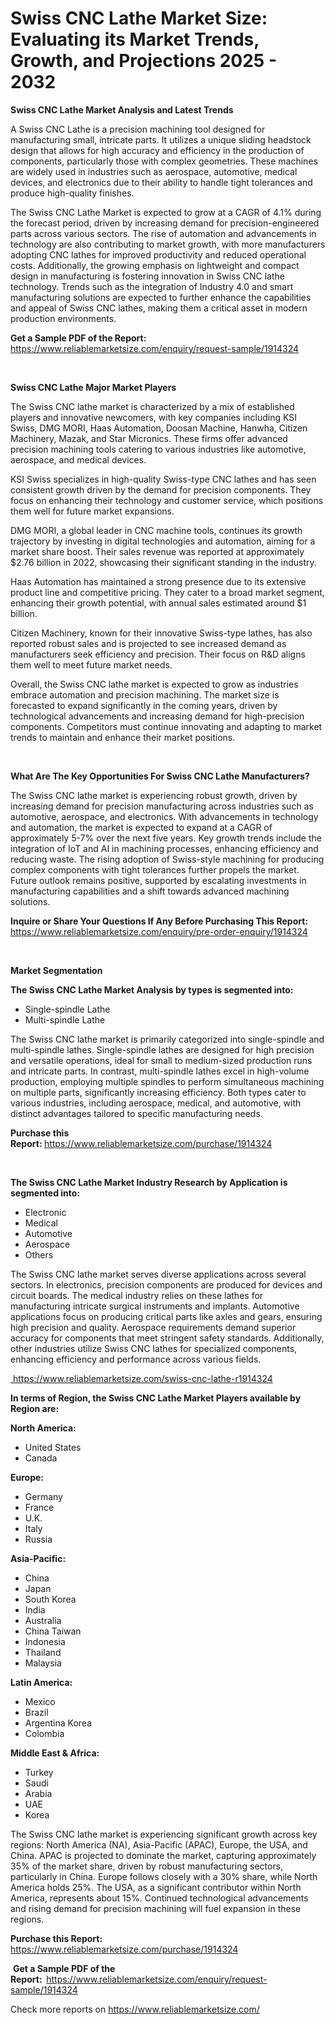 <p><h1>Swiss CNC Lathe Market Size: Evaluating its Market Trends, Growth, and Projections 2025 - 2032</h1></p><p><strong>Swiss CNC Lathe Market Analysis and Latest Trends</strong></p>
<p><p>A Swiss CNC Lathe is a precision machining tool designed for manufacturing small, intricate parts. It utilizes a unique sliding headstock design that allows for high accuracy and efficiency in the production of components, particularly those with complex geometries. These machines are widely used in industries such as aerospace, automotive, medical devices, and electronics due to their ability to handle tight tolerances and produce high-quality finishes.</p><p>The Swiss CNC Lathe Market is expected to grow at a CAGR of 4.1% during the forecast period, driven by increasing demand for precision-engineered parts across various sectors. The rise of automation and advancements in technology are also contributing to market growth, with more manufacturers adopting CNC lathes for improved productivity and reduced operational costs. Additionally, the growing emphasis on lightweight and compact design in manufacturing is fostering innovation in Swiss CNC lathe technology. Trends such as the integration of Industry 4.0 and smart manufacturing solutions are expected to further enhance the capabilities and appeal of Swiss CNC lathes, making them a critical asset in modern production environments.</p></p>
<p><strong>Get a Sample PDF of the Report:&nbsp;</strong> <a href="https://www.reliablemarketsize.com/enquiry/request-sample/1914324?utm_campaign=2212&utm_medium=2&utm_source=Github&utm_content=ia&utm_term=20022025&utm_id=swiss-cnc-lathe">https://www.reliablemarketsize.com/enquiry/request-sample/1914324</a></p>
<p>&nbsp;</p>
<p><strong>Swiss CNC Lathe Major Market Players</strong></p>
<p><p>The Swiss CNC lathe market is characterized by a mix of established players and innovative newcomers, with key companies including KSI Swiss, DMG MORI, Haas Automation, Doosan Machine, Hanwha, Citizen Machinery, Mazak, and Star Micronics. These firms offer advanced precision machining tools catering to various industries like automotive, aerospace, and medical devices.</p><p>KSI Swiss specializes in high-quality Swiss-type CNC lathes and has seen consistent growth driven by the demand for precision components. They focus on enhancing their technology and customer service, which positions them well for future market expansions.</p><p>DMG MORI, a global leader in CNC machine tools, continues its growth trajectory by investing in digital technologies and automation, aiming for a market share boost. Their sales revenue was reported at approximately $2.76 billion in 2022, showcasing their significant standing in the industry. </p><p>Haas Automation has maintained a strong presence due to its extensive product line and competitive pricing. They cater to a broad market segment, enhancing their growth potential, with annual sales estimated around $1 billion.</p><p>Citizen Machinery, known for their innovative Swiss-type lathes, has also reported robust sales and is projected to see increased demand as manufacturers seek efficiency and precision. Their focus on R&D aligns them well to meet future market needs.</p><p>Overall, the Swiss CNC lathe market is expected to grow as industries embrace automation and precision machining. The market size is forecasted to expand significantly in the coming years, driven by technological advancements and increasing demand for high-precision components. Competitors must continue innovating and adapting to market trends to maintain and enhance their market positions.</p></p>
<p>&nbsp;</p>
<p><strong>What Are The Key Opportunities For Swiss CNC Lathe Manufacturers?</strong></p>
<p><p>The Swiss CNC lathe market is experiencing robust growth, driven by increasing demand for precision manufacturing across industries such as automotive, aerospace, and electronics. With advancements in technology and automation, the market is expected to expand at a CAGR of approximately 5-7% over the next five years. Key growth trends include the integration of IoT and AI in machining processes, enhancing efficiency and reducing waste. The rising adoption of Swiss-style machining for producing complex components with tight tolerances further propels the market. Future outlook remains positive, supported by escalating investments in manufacturing capabilities and a shift towards advanced machining solutions.</p></p>
<p><strong>Inquire or Share Your Questions If Any Before Purchasing This Report:</strong> <a href="https://www.reliablemarketsize.com/enquiry/pre-order-enquiry/1914324?utm_campaign=2212&utm_medium=2&utm_source=Github&utm_content=ia&utm_term=20022025&utm_id=swiss-cnc-lathe">https://www.reliablemarketsize.com/enquiry/pre-order-enquiry/1914324</a></p>
<p>&nbsp;</p>
<p><strong>Market Segmentation</strong></p>
<p><strong>The Swiss CNC Lathe Market Analysis by types is segmented into:</strong></p>
<p><ul><li>Single-spindle Lathe</li><li>Multi-spindle Lathe</li></ul></p>
<p><p>The Swiss CNC lathe market is primarily categorized into single-spindle and multi-spindle lathes. Single-spindle lathes are designed for high precision and versatile operations, ideal for small to medium-sized production runs and intricate parts. In contrast, multi-spindle lathes excel in high-volume production, employing multiple spindles to perform simultaneous machining on multiple parts, significantly increasing efficiency. Both types cater to various industries, including aerospace, medical, and automotive, with distinct advantages tailored to specific manufacturing needs.</p></p>
<p><strong>Purchase this Report:&nbsp;</strong><a href="https://www.reliablemarketsize.com/purchase/1914324?utm_campaign=2212&utm_medium=2&utm_source=Github&utm_content=ia&utm_term=20022025&utm_id=swiss-cnc-lathe">https://www.reliablemarketsize.com/purchase/1914324</a></p>
<p>&nbsp;</p>
<p><strong>The Swiss CNC Lathe Market Industry Research by Application is segmented into:</strong></p>
<p><ul><li>Electronic</li><li>Medical</li><li>Automotive</li><li>Aerospace</li><li>Others</li></ul></p>
<p><p>The Swiss CNC lathe market serves diverse applications across several sectors. In electronics, precision components are produced for devices and circuit boards. The medical industry relies on these lathes for manufacturing intricate surgical instruments and implants. Automotive applications focus on producing critical parts like axles and gears, ensuring high precision and quality. Aerospace requirements demand superior accuracy for components that meet stringent safety standards. Additionally, other industries utilize Swiss CNC lathes for specialized components, enhancing efficiency and performance across various fields.</p></p>
<p><a href="https://www.reliablemarketsize.com/swiss-cnc-lathe-r1914324?utm_campaign=2212&utm_medium=2&utm_source=Github&utm_content=ia&utm_term=20022025&utm_id=swiss-cnc-lathe">&nbsp;https://www.reliablemarketsize.com/swiss-cnc-lathe-r1914324</a></p>
<p><strong>In terms of Region, the Swiss CNC Lathe Market Players available by Region are:</strong></p>
<p>
    <p> <strong> North America: </strong>
        <ul>
            <li>United States</li>
            <li>Canada</li>
        </ul>
        </p> 
    <p> <strong> Europe: </strong>
        <ul>
            <li>Germany</li>
            <li>France</li>
            <li>U.K.</li>
            <li>Italy</li>
            <li>Russia</li>
        </ul>
        </p> 
    <p> <strong> Asia-Pacific: </strong>
        <ul>
            <li>China</li>
            <li>Japan</li>
            <li>South Korea</li>
            <li>India</li>
            <li>Australia</li>
            <li>China Taiwan</li>
            <li>Indonesia</li>
            <li>Thailand</li>
            <li>Malaysia</li>
        </ul>
        </p> 
    <p> <strong> Latin America: </strong>
        <ul>
            <li>Mexico</li>
            <li>Brazil</li>
            <li>Argentina Korea</li>
            <li>Colombia</li>
        </ul>
        </p> 
    <p> <strong> Middle East & Africa: </strong>
        <ul>
            <li>Turkey</li>
            <li>Saudi</li>
            <li>Arabia</li>
            <li>UAE</li>
            <li>Korea</li>
        </ul>
    </p>
    </p>
<p><p>The Swiss CNC lathe market is experiencing significant growth across key regions: North America (NA), Asia-Pacific (APAC), Europe, the USA, and China. APAC is projected to dominate the market, capturing approximately 35% of the market share, driven by robust manufacturing sectors, particularly in China. Europe follows closely with a 30% share, while North America holds 25%. The USA, as a significant contributor within North America, represents about 15%. Continued technological advancements and rising demand for precision machining will fuel expansion in these regions.</p></p>
<p><strong>Purchase this Report: </strong><a href="https://www.reliablemarketsize.com/purchase/1914324?utm_campaign=2212&utm_medium=2&utm_source=Github&utm_content=ia&utm_term=20022025&utm_id=swiss-cnc-lathe">https://www.reliablemarketsize.com/purchase/1914324</a></p>
<p>&nbsp;<strong>Get a Sample PDF of the Report:&nbsp;&nbsp;</strong><a href="https://www.reliablemarketsize.com/enquiry/request-sample/1914324?utm_campaign=2212&utm_medium=2&utm_source=Github&utm_content=ia&utm_term=20022025&utm_id=swiss-cnc-lathe">https://www.reliablemarketsize.com/enquiry/request-sample/1914324</a></p>
<p><strong></strong></p>
<p>Check more reports on <a href="https://www.reliablemarketsize.com/?utm_campaign=2212&utm_medium=2&utm_source=Github&utm_content=ia&utm_term=20022025&utm_id=swiss-cnc-lathe">https://www.reliablemarketsize.com/</a></p>